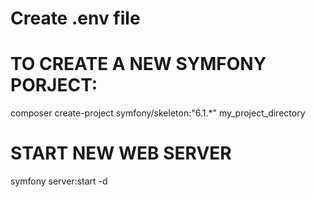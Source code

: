 # Create .env file

# TO CREATE A NEW SYMFONY PORJECT:

composer create-project symfony/skeleton:"6.1.\*" my_project_directory

# START NEW WEB SERVER

symfony server:start -d

